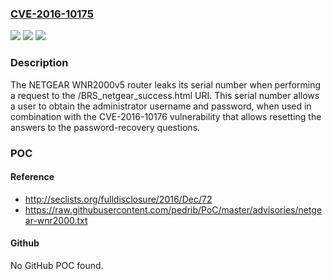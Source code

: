 ### [CVE-2016-10175](https://cve.mitre.org/cgi-bin/cvename.cgi?name=CVE-2016-10175)
![](https://img.shields.io/static/v1?label=Product&message=n%2Fa&color=blue)
![](https://img.shields.io/static/v1?label=Version&message=n%2Fa&color=blue)
![](https://img.shields.io/static/v1?label=Vulnerability&message=n%2Fa&color=brighgreen)

### Description

The NETGEAR WNR2000v5 router leaks its serial number when performing a request to the /BRS_netgear_success.html URI. This serial number allows a user to obtain the administrator username and password, when used in combination with the CVE-2016-10176 vulnerability that allows resetting the answers to the password-recovery questions.

### POC

#### Reference
- http://seclists.org/fulldisclosure/2016/Dec/72
- https://raw.githubusercontent.com/pedrib/PoC/master/advisories/netgear-wnr2000.txt

#### Github
No GitHub POC found.

